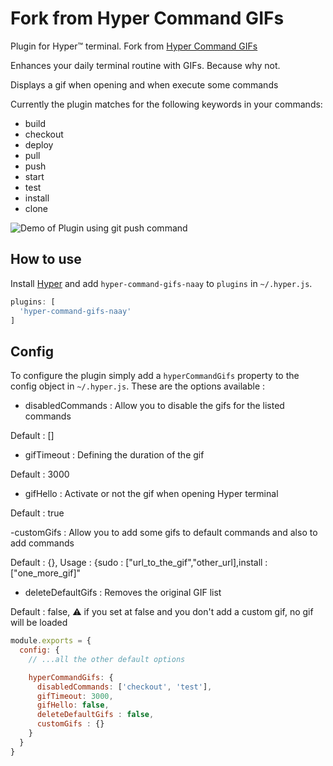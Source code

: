 # Fork from Hyper Command GIFs

Plugin for Hyper™ terminal. Fork from [Hyper Command GIFs](https://www.npmjs.com/package/hyper-command-gifs)

Enhances your daily terminal routine with GIFs. Because why not.

Displays a gif when opening and when execute some commands

Currently the plugin matches for the following keywords in your commands:

- build
- checkout
- deploy
- pull
- push
- start
- test
- install
- clone

![Demo of Plugin using git push command](example/git-push-demo.gif)

## How to use

Install [Hyper](https://hyper.is) and add `hyper-command-gifs-naay`
to `plugins` in `~/.hyper.js`.

```javascript
plugins: [
  'hyper-command-gifs-naay'
]
```

## Config

To configure the plugin simply add a `hyperCommandGifs` property to the config object in `~/.hyper.js`.
These are the options available :

- disabledCommands : Allow you to disable the gifs for the listed commands 

Default : []

- gifTimeout : Defining the duration of the gif

Default : 3000

- gifHello : Activate or not the gif when opening Hyper terminal

Default : true

-customGifs : Allow you to add some gifs to default commands and also to add commands

Default : {}, Usage : {sudo : ["url_to_the_gif","other_url],install : ["one_more_gif]"

- deleteDefaultGifs : Removes the original GIF list

Default : false, ⚠️ if you set at false  and you don't add a custom gif, no gif will be loaded

```javascript
module.exports = {
  config: {
    // ...all the other default options

    hyperCommandGifs: {
      disabledCommands: ['checkout', 'test'],
      gifTimeout: 3000,
      gifHello: false,
      deleteDefaultGifs : false,
      customGifs : {}
    }
  }
}
```

